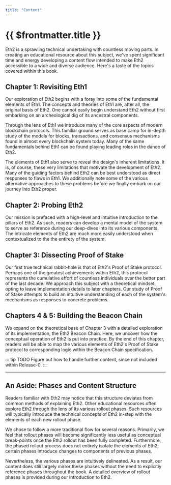 ```yaml
---
title: "Content"
---
```


# {{ $frontmatter.title }}

Eth2 is a sprawling technical undertaking with countless moving parts. In creating an educational resource about this subject, we've spent significant time and energy developing a content flow intended to make Eth2 accessible to a wide and diverse audience. Here's a taste of the topics covered within this book.

## Chapter 1: Revisiting Eth1

Our exploration of Eth2 begins with a foray into some of the fundamental elements of Eth1. The concepts and theories of Eth1 are, after all, the original basis of Eth2. One cannot easily begin understand Eth2 without first embarking on an archeological dig of its ancestral components.

Through the lens of Eth1 we introduce many of the core aspects of modern blockchain protocols. This familiar ground serves as base camp for in-depth study of the models for blocks, transactions, and consensus mechanisms found in almost every blockchain system today. Many of the same fundamentals behind Eth1 can be found playing leading roles in the dance of Eth2.

The elements of Eth1 also serve to reveal the design's inherent limitations. It is, of course, these very limitations that motivate the development of Eth2. Many of the guiding factors behind Eth2 can be best understood as direct responses to flaws in Eth1. We additionally note some of the various alternative approaches to these problems before we finally embark on our journey into Eth2 proper.

## Chapter 2: Probing Eth2

Our mission is prefaced with a high-level and intuitive introduction to the pillars of Eth2. As such, readers can develop a mental model of the system to serve as reference during our deep-dives into its various components. The intricate elements of Eth2 are much more easily understood when contextualized to the the entirety of the system.

## Chapter 3: Dissecting Proof of Stake

Our first true technical rabbit-hole is that of Eth2's Proof of Stake protocol. Perhaps one of the greatest achievements within Eth2, this protocol represents the cumulative effort of countless individuals over the better part of the last decade. We approach this subject with a theoretical mindset, opting to leave implementation details to later chapters. Our study of Proof of Stake attempts to build an intuitive understanding of each of the system's mechanisms as responses to concrete problems.

## Chapters 4 & 5: Building the Beacon Chain

We expand on the theoretical base of Chapter 3 with a detailed exploration of its implementation, the Eth2 Beacon Chain. Here, we uncover how the conceptual operation of Eth2 is put into practice. By the end of this chapter, readers will be able to map the various elements of Eth2's Proof of Stake protocol to corresponding logic within the Beacon Chain specification.

::: tip TODO
Figure out how to handle further content, since not included within Release-0.
:::

- - - -

## An Aside: Phases and Content Structure

Readers familiar with Eth2 may notice that this structure deviates from common methods of explaining Eth2. Other educational resources often explore Eth2 through the lens of its various rollout phases. Such resources will typically introduce the technical concepts of Eth2 in-step with the elements of each new rollout phase.

We chose to follow a more traditional flow for several reasons. Primarily, we feel that rollout phases will become significantly less useful as conceptual break-points once the Eth2 rollout has been fully completed. Furthermore, the phased rollout process does not entirely isolate the elements of Eth2; certain phases introduce changes to components of previous phases.

Nevertheless, the various phases are intuitively delineated. As a result, our content does still largely mirror these phases without the need to explicitly reference phases throughout the book. A detailed overview of rollout phases is provided during our introduction to Eth2.
